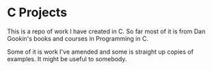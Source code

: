 # C Projects

This is a repo of work I have created in C. So far most of it is from Dan Gookin's books and courses in Programming in C.

Some of it is work I've amended and some is straight up copies of examples. It might be useful to somebody.
